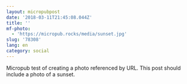 ```yaml
---
layout: micropubpost
date: '2018-03-11T21:45:08.044Z'
title: ''
mf-photo:
  - 'https://micropub.rocks/media/sunset.jpg'
slug: '78308'
lang: en
category: social
---
```

Micropub test of creating a photo referenced by URL. This post should include a photo of a sunset.
